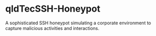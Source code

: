 # qldTecSSH-Honeypot
A sophisticated SSH honeypot simulating a corporate environment to capture malicious activities and interactions.
